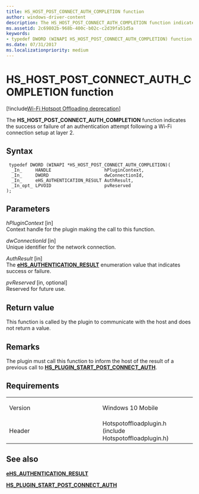 ```yaml
---
title: HS_HOST_POST_CONNECT_AUTH_COMPLETION function
author: windows-driver-content
description: The HS_HOST_POST_CONNECT_AUTH_COMPLETION function indicates the success or failure of an authentication attempt following a Wi-Fi connection setup at layer 2.
ms.assetid: 2c69802b-968b-400c-b02c-c2d39fa51d5a
keywords: 
- typedef DWORD (WINAPI HS_HOST_POST_CONNECT_AUTH_COMPLETION) function Network Drivers Starting with Windows Vista
ms.date: 07/31/2017 
ms.localizationpriority: medium
---
```


# HS\_HOST\_POST\_CONNECT\_AUTH\_COMPLETION function

[!include[Wi-Fi Hotspot Offloading deprecation](wi-fi-hotspot-offloading-deprecation.md)]


The **HS\_HOST\_POST\_CONNECT\_AUTH\_COMPLETION** function indicates the success or failure of an authentication attempt following a Wi-Fi connection setup at layer 2.

Syntax
------

```ManagedCPlusPlus
 typedef DWORD (WINAPI *HS_HOST_POST_CONNECT_AUTH_COMPLETION)(
  _In_     HANDLE                    hPluginContext,
  _In_     DWORD                     dwConnectionId,
  _In_     eHS_AUTHENTICATION_RESULT AuthResult,
  _In_opt_ LPVOID                    pvReserved
);
```

Parameters
----------

*hPluginContext* \[in\]  
Context handle for the plugin making the call to this function.

*dwConnectionId* \[in\]  
Unique identifier for the network connection.

*AuthResult* \[in\]  
The [**eHS\_AUTHENTICATION\_RESULT**](ehs-authentication-result.md) enumeration value that indicates success or failure.

*pvReserved* \[in, optional\]  
Reserved for future use.

Return value
------------

This function is called by the plugin to communicate with the host and does not return a value.

Remarks
-------

The plugin must call this function to inform the host of the result of a previous call to [**HS\_PLUGIN\_START\_POST\_CONNECT\_AUTH**](hs-plugin-start-post-connect-auth.md).

Requirements
------------

<table>
<colgroup>
<col width="50%" />
<col width="50%" />
</colgroup>
<tbody>
<tr class="odd">
<td><p>Version</p></td>
<td><p>Windows 10 Mobile</p></td>
</tr>
<tr class="even">
<td><p>Header</p></td>
<td>Hotspotoffloadplugin.h (include Hotspotoffloadplugin.h)</td>
</tr>
</tbody>
</table>

## See also


[**eHS\_AUTHENTICATION\_RESULT**](ehs-authentication-result.md)

[**HS\_PLUGIN\_START\_POST\_CONNECT\_AUTH**](hs-plugin-start-post-connect-auth.md)

 

 




